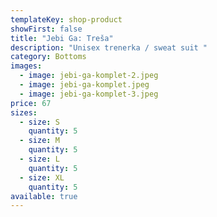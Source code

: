 ```yaml
---
templateKey: shop-product
showFirst: false
title: "Jebi Ga: Treša"
description: "Unisex trenerka / sweat suit "
category: Bottoms
images:
  - image: jebi-ga-komplet-2.jpeg
  - image: jebi-ga-komplet.jpeg
  - image: jebi-ga-komplet-3.jpeg
price: 67
sizes:
  - size: S
    quantity: 5
  - size: M
    quantity: 5
  - size: L
    quantity: 5
  - size: XL
    quantity: 5
available: true
---
```

